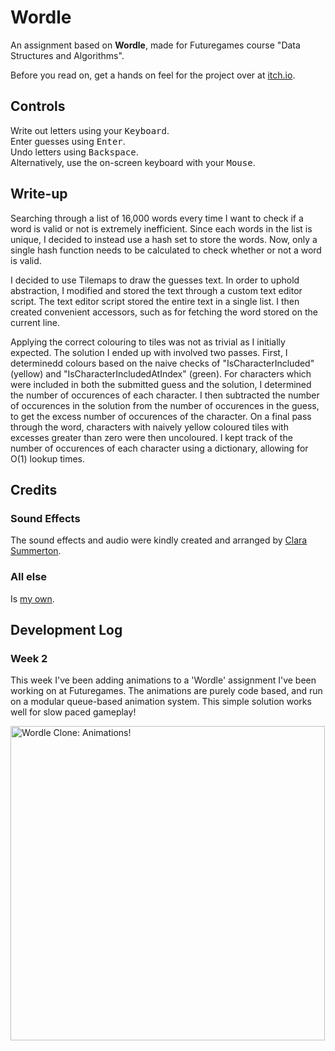 # Wordle
An assignment based on **Wordle**, made for Futuregames course "Data Structures and Algorithms".

Before you read on, get a hands on feel for the project over at [itch.io](https://joebinns.itch.io/wordle).

## Controls
Write out letters using your <kbd>Keyboard</kbd>.  
Enter guesses using <kbd>Enter</kbd>.  
Undo letters using <kbd>Backspace</kbd>.  
Alternatively, use the on-screen keyboard with your <kbd>Mouse</kbd>.

## Write-up
Searching through a list of 16,000 words every time I want to check if a word is valid or not is extremely inefficient. Since each words in the list is unique, I decided to instead use a hash set to store the words. Now, only a single hash function needs to be calculated to check whether or not a word is valid.

I decided to use Tilemaps to draw the guesses text. In order to uphold abstraction, I modified and stored the text through a custom text editor script. The text editor script stored the entire text in a single list. I then created convenient accessors, such as for fetching the word stored on the current line.

Applying the correct colouring to tiles was not as trivial as I initially expected. The solution I ended up with involved two passes. First, I determinedd colours based on the naive checks of "IsCharacterIncluded" (yellow) and "IsCharacterIncludedAtIndex" (green). For characters which were included in both the submitted guess and the solution, I determined the number of occurences of each character. I then subtracted the number of occurences in the solution from the number of occurences in the guess, to get the excess number of occurences of the character. On a final pass through the word, characters with naively yellow coloured tiles with excesses greater than zero were then uncoloured. I kept track of the number of occurences of each character using a dictionary, allowing for O(1) lookup times.

## Credits
### Sound Effects
The sound effects and audio were kindly created and arranged by [Clara Summerton](mailto:clarasummerton@gmail.com).

### All else
Is [my own](https://joebinns.com/).

## Development Log
### Week 2
This week I've been adding animations to a 'Wordle' assignment I've been working on at Futuregames. The animations are purely code based, and run on a modular queue-based animation system. This simple solution works well for slow paced gameplay!

[<img alt="Wordle Clone: Animations!" width="503" src="https://joebinns.com/documents/gifs/wordle.gif" />](https://youtu.be/C2FEdz-75C8)
